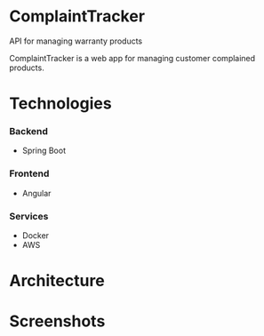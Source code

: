# ComplaintTracker
API for managing warranty products

ComplaintTracker is a web app for managing customer complained products.

# Technologies

### Backend
* Spring Boot
 

### Frontend
* Angular
 

### Services
* Docker
* AWS

# Architecture

# Screenshots
